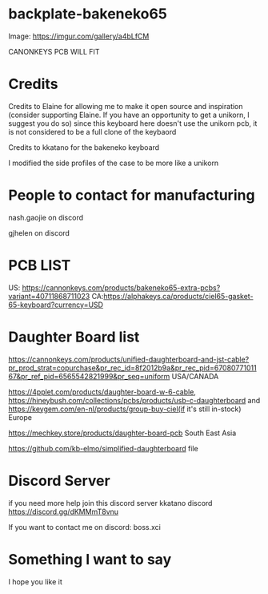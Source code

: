# backplate-bakeneko65
Image: https://imgur.com/gallery/a4bLfCM

CANONKEYS PCB WILL FIT

# Credits
Credits to Elaine for allowing me to make it open source and inspiration (consider supporting Elaine. If you have an opportunity to get a unikorn, I suggest you do so)
since this keyboard here doesn't use the unikorn pcb, it is not considered to be a full clone of the keybaord

Credits to kkatano for the bakeneko keyboard

I modified the side profiles of the case to be more like a unikorn

# People to contact for manufacturing
nash.gaojie on discord

gjhelen on discord


# PCB LIST
US: https://cannonkeys.com/products/bakeneko65-extra-pcbs?variant=40711868711023    CA:https://alphakeys.ca/products/ciel65-gasket-65-keyboard?currency=USD





# Daughter Board list
https://cannonkeys.com/products/unified-daughterboard-and-jst-cable?pr_prod_strat=copurchase&pr_rec_id=8f2012b9a&pr_rec_pid=6708077101167&pr_ref_pid=6565542821999&pr_seq=uniform USA/CANADA

https://4pplet.com/products/daughter-board-w-6-cable, https://hineybush.com/collections/pcbs/products/usb-c-daughterboard and https://keygem.com/en-nl/products/group-buy-ciel(if it's still in-stock) Europe

https://mechkey.store/products/daughter-board-pcb South East Asia

https://github.com/kb-elmo/simplified-daughterboard file

# Discord Server
if you need more help join this discord server 
kkatano discord https://discord.gg/dKMMmT8vnu

If you want to contact me on discord: boss.xci





# Something I want to say
I hope you like it
